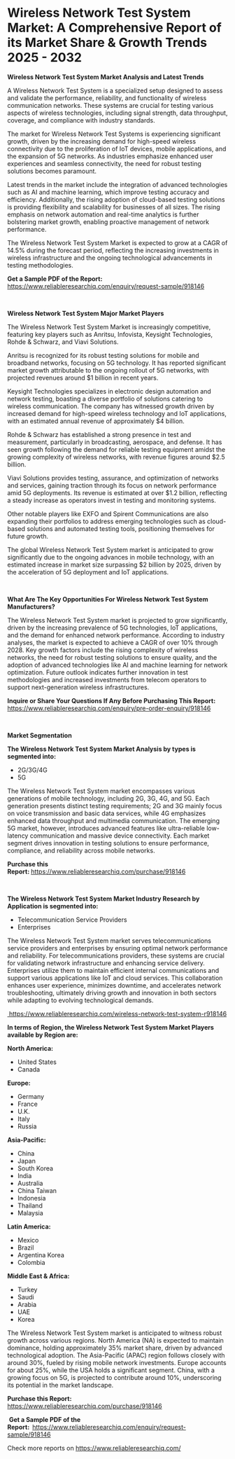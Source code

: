 <p><h1>Wireless Network Test System Market: A Comprehensive Report of its Market Share & Growth Trends 2025 - 2032</h1></p><p><strong>Wireless Network Test System Market Analysis and Latest Trends</strong></p>
<p><p>A Wireless Network Test System is a specialized setup designed to assess and validate the performance, reliability, and functionality of wireless communication networks. These systems are crucial for testing various aspects of wireless technologies, including signal strength, data throughput, coverage, and compliance with industry standards. </p><p>The market for Wireless Network Test Systems is experiencing significant growth, driven by the increasing demand for high-speed wireless connectivity due to the proliferation of IoT devices, mobile applications, and the expansion of 5G networks. As industries emphasize enhanced user experiences and seamless connectivity, the need for robust testing solutions becomes paramount.</p><p>Latest trends in the market include the integration of advanced technologies such as AI and machine learning, which improve testing accuracy and efficiency. Additionally, the rising adoption of cloud-based testing solutions is providing flexibility and scalability for businesses of all sizes. The rising emphasis on network automation and real-time analytics is further bolstering market growth, enabling proactive management of network performance.</p><p>The Wireless Network Test System Market is expected to grow at a CAGR of 14.5% during the forecast period, reflecting the increasing investments in wireless infrastructure and the ongoing technological advancements in testing methodologies.</p></p>
<p><strong>Get a Sample PDF of the Report:&nbsp;</strong> <a href="https://www.reliableresearchiq.com/enquiry/request-sample/918146?utm_campaign=2732&utm_medium=2&utm_source=Github&utm_content=ia&utm_term=07032025&utm_id=wireless-network-test-system">https://www.reliableresearchiq.com/enquiry/request-sample/918146</a></p>
<p>&nbsp;</p>
<p><strong>Wireless Network Test System Major Market Players</strong></p>
<p><p>The Wireless Network Test System Market is increasingly competitive, featuring key players such as Anritsu, Infovista, Keysight Technologies, Rohde & Schwarz, and Viavi Solutions. </p><p>Anritsu is recognized for its robust testing solutions for mobile and broadband networks, focusing on 5G technology. It has reported significant market growth attributable to the ongoing rollout of 5G networks, with projected revenues around $1 billion in recent years.</p><p>Keysight Technologies specializes in electronic design automation and network testing, boasting a diverse portfolio of solutions catering to wireless communication. The company has witnessed growth driven by increased demand for high-speed wireless technology and IoT applications, with an estimated annual revenue of approximately $4 billion. </p><p>Rohde & Schwarz has established a strong presence in test and measurement, particularly in broadcasting, aerospace, and defense. It has seen growth following the demand for reliable testing equipment amidst the growing complexity of wireless networks, with revenue figures around $2.5 billion.</p><p>Viavi Solutions provides testing, assurance, and optimization of networks and services, gaining traction through its focus on network performance amid 5G deployments. Its revenue is estimated at over $1.2 billion, reflecting a steady increase as operators invest in testing and monitoring systems.</p><p>Other notable players like EXFO and Spirent Communications are also expanding their portfolios to address emerging technologies such as cloud-based solutions and automated testing tools, positioning themselves for future growth. </p><p>The global Wireless Network Test System market is anticipated to grow significantly due to the ongoing advances in mobile technology, with an estimated increase in market size surpassing $2 billion by 2025, driven by the acceleration of 5G deployment and IoT applications.</p></p>
<p>&nbsp;</p>
<p><strong>What Are The Key Opportunities For Wireless Network Test System Manufacturers?</strong></p>
<p><p>The Wireless Network Test System market is projected to grow significantly, driven by the increasing prevalence of 5G technologies, IoT applications, and the demand for enhanced network performance. According to industry analyses, the market is expected to achieve a CAGR of over 10% through 2028. Key growth factors include the rising complexity of wireless networks, the need for robust testing solutions to ensure quality, and the adoption of advanced technologies like AI and machine learning for network optimization. Future outlook indicates further innovation in test methodologies and increased investments from telecom operators to support next-generation wireless infrastructures.</p></p>
<p><strong>Inquire or Share Your Questions If Any Before Purchasing This Report:</strong> <a href="https://www.reliableresearchiq.com/enquiry/pre-order-enquiry/918146?utm_campaign=2732&utm_medium=2&utm_source=Github&utm_content=ia&utm_term=07032025&utm_id=wireless-network-test-system">https://www.reliableresearchiq.com/enquiry/pre-order-enquiry/918146</a></p>
<p>&nbsp;</p>
<p><strong>Market Segmentation</strong></p>
<p><strong>The Wireless Network Test System Market Analysis by types is segmented into:</strong></p>
<p><ul><li>2G/3G/4G</li><li>5G</li></ul></p>
<p><p>The Wireless Network Test System market encompasses various generations of mobile technology, including 2G, 3G, 4G, and 5G. Each generation presents distinct testing requirements; 2G and 3G mainly focus on voice transmission and basic data services, while 4G emphasizes enhanced data throughput and multimedia communication. The emerging 5G market, however, introduces advanced features like ultra-reliable low-latency communication and massive device connectivity. Each market segment drives innovation in testing solutions to ensure performance, compliance, and reliability across mobile networks.</p></p>
<p><strong>Purchase this Report:&nbsp;</strong><a href="https://www.reliableresearchiq.com/purchase/918146?utm_campaign=2732&utm_medium=2&utm_source=Github&utm_content=ia&utm_term=07032025&utm_id=wireless-network-test-system">https://www.reliableresearchiq.com/purchase/918146</a></p>
<p>&nbsp;</p>
<p><strong>The Wireless Network Test System Market Industry Research by Application is segmented into:</strong></p>
<p><ul><li>Telecommunication Service Providers</li><li>Enterprises</li></ul></p>
<p><p>The Wireless Network Test System market serves telecommunications service providers and enterprises by ensuring optimal network performance and reliability. For telecommunications providers, these systems are crucial for validating network infrastructure and enhancing service delivery. Enterprises utilize them to maintain efficient internal communications and support various applications like IoT and cloud services. This collaboration enhances user experience, minimizes downtime, and accelerates network troubleshooting, ultimately driving growth and innovation in both sectors while adapting to evolving technological demands.</p></p>
<p><a href="https://www.reliableresearchiq.com/wireless-network-test-system-r918146?utm_campaign=2732&utm_medium=2&utm_source=Github&utm_content=ia&utm_term=07032025&utm_id=wireless-network-test-system">&nbsp;https://www.reliableresearchiq.com/wireless-network-test-system-r918146</a></p>
<p><strong>In terms of Region, the Wireless Network Test System Market Players available by Region are:</strong></p>
<p>
    <p> <strong> North America: </strong>
        <ul>
            <li>United States</li>
            <li>Canada</li>
        </ul>
        </p> 
    <p> <strong> Europe: </strong>
        <ul>
            <li>Germany</li>
            <li>France</li>
            <li>U.K.</li>
            <li>Italy</li>
            <li>Russia</li>
        </ul>
        </p> 
    <p> <strong> Asia-Pacific: </strong>
        <ul>
            <li>China</li>
            <li>Japan</li>
            <li>South Korea</li>
            <li>India</li>
            <li>Australia</li>
            <li>China Taiwan</li>
            <li>Indonesia</li>
            <li>Thailand</li>
            <li>Malaysia</li>
        </ul>
        </p> 
    <p> <strong> Latin America: </strong>
        <ul>
            <li>Mexico</li>
            <li>Brazil</li>
            <li>Argentina Korea</li>
            <li>Colombia</li>
        </ul>
        </p> 
    <p> <strong> Middle East & Africa: </strong>
        <ul>
            <li>Turkey</li>
            <li>Saudi</li>
            <li>Arabia</li>
            <li>UAE</li>
            <li>Korea</li>
        </ul>
    </p>
    </p>
<p><p>The Wireless Network Test System market is anticipated to witness robust growth across various regions. North America (NA) is expected to maintain dominance, holding approximately 35% market share, driven by advanced technological adoption. The Asia-Pacific (APAC) region follows closely with around 30%, fueled by rising mobile network investments. Europe accounts for about 25%, while the USA holds a significant segment. China, with a growing focus on 5G, is projected to contribute around 10%, underscoring its potential in the market landscape.</p></p>
<p><strong>Purchase this Report: </strong><a href="https://www.reliableresearchiq.com/purchase/918146?utm_campaign=2732&utm_medium=2&utm_source=Github&utm_content=ia&utm_term=07032025&utm_id=wireless-network-test-system">https://www.reliableresearchiq.com/purchase/918146</a></p>
<p>&nbsp;<strong>Get a Sample PDF of the Report:&nbsp;&nbsp;</strong><a href="https://www.reliableresearchiq.com/enquiry/request-sample/918146?utm_campaign=2732&utm_medium=2&utm_source=Github&utm_content=ia&utm_term=07032025&utm_id=wireless-network-test-system">https://www.reliableresearchiq.com/enquiry/request-sample/918146</a></p>
<p><strong></strong></p>
<p>Check more reports on <a href="https://www.reliableresearchiq.com/?utm_campaign=2732&utm_medium=2&utm_source=Github&utm_content=ia&utm_term=07032025&utm_id=wireless-network-test-system">https://www.reliableresearchiq.com/</a></p>